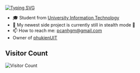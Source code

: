 <a href="https://git.io/typing-svg"><img src="https://readme-typing-svg.herokuapp.com?font=Fira+Code&weight=600&size=30&pause=1000&color=36ACF7&center=true&vCenter=true&width=435&lines=Canh+Pham;Full+Stack+developer" alt="Typing SVG" /></a>

<ul>
  <li> 🎓 Student from <a href="https://www.uit.edu.vn">University Information Technology</a> </li>
  <li> 🔭 My newest side project is currently still in stealth mode 🤫 </li>
  <li> 📫 How to reach me: <a href="mailto: pcanhgm@gmail.com">pcanhgm@gmail.com</a> </li>
  <li> Owner of  <a href="https://phukienuit.com">phukienUIT</a> </li>
</li>
</ul>

## Visitor Count
![Visitor Count](https://profile-counter.glitch.me/idaka123/count.svg)

